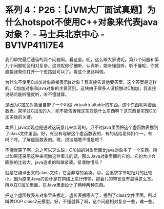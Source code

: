 # 系列 4：P26：【JVM大厂面试真题】为什么hotspot不使用C++对象来代表java对象？ - 马士兵北京中心 - BV1VP411i7E4

我们聊完最后遗留的两个问题啊，看这里。呃，这么跟大家说呃，第八个问题和第九个问题呢会相对复杂。这块呢你仔细听，认真听，能听懂就听，听不懂呢，你就直接我帮你打开一个思路就可以了。看这个思路叫做。

为什么不使用C加加对象直接表示ja对象？我直接告诉他要答案。这个答案是这样的。C加加对象和java对象的主要区别。这块由于很多人没接触过C加加，我直接说结论能听懂就听，听不懂就算。

是因为C加加对象里自带了一个叫做 virtualrtualtable的东西。这个东西呢叫虚函数表。来学过C加加的人，能不能告诉我这东西是什么东西啊？这东西是实现C加加多肽的关键。

本质上java实现也是通过这玩意儿来实现的。只不过java里面把这个虚函数表挪到了class文件里面。好，有没有理解这个虚函数表的，有的话给老师扣个一。有吗？哼。了解虚函数表的。嗯，锐瑞瑞嗯不懂是吧？

不懂就算了啊。总之可以这么说，C加加的对象里面比java对象多了一个东西。所以如果还采用这种来呃做这件事儿的话，那么Java对象里面的它的。它的大小会膨胀的比较大，java追求的叫做紧凑。紧凑你懂吗？

就是它编译出来的class文件，它会非常的紧凑。😊，会追求字节呢相对的比较小。因为原来Java的设计是在网络上进行传输，那会儿的带宽没有显得这么宽。所以在C加加里面，在Java里面设计了两种两种东西。

把这个虚函数表从对象里头挪走，虚传表挪哪去了，挪到了class文件里面。所以叫做OOP class2元模型。好，不懂就算了啊，这个问题相对复杂一些，难一些。

